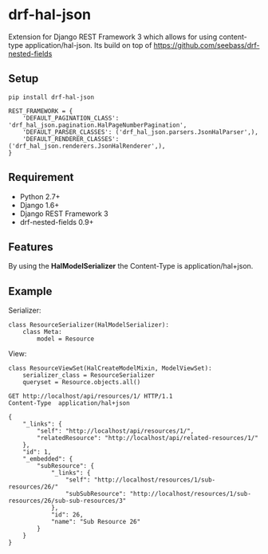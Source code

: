 drf-hal-json
=================
Extension for Django REST Framework 3 which allows for using content-type application/hal-json. Its build on top of https://github.com/seebass/drf-nested-fields

## Setup ##

	pip install drf-hal-json
	
	REST_FRAMEWORK = {
    	'DEFAULT_PAGINATION_CLASS': 'drf_hal_json.pagination.HalPageNumberPagination',
    	'DEFAULT_PARSER_CLASSES': ('drf_hal_json.parsers.JsonHalParser',),
    	'DEFAULT_RENDERER_CLASSES': ('drf_hal_json.renderers.JsonHalRenderer',),
	}

## Requirement ##

* Python 2.7+
* Django 1.6+
* Django REST Framework 3
* drf-nested-fields 0.9+

## Features ##

By using the **HalModelSerializer** the Content-Type is application/hal+json.

## Example ##

Serializer:

	class ResourceSerializer(HalModelSerializer):
		class Meta:
			model = Resource

View:
	
	class ResourceViewSet(HalCreateModelMixin, ModelViewSet):
		serializer_class = ResourceSerializer
		queryset = Resource.objects.all()

	GET http://localhost/api/resources/1/ HTTP/1.1
	Content-Type  application/hal+json	

	{
    	"_links": {
        	"self": "http://localhost/api/resources/1/",
			"relatedResource": "http://localhost/api/related-resources/1/"
    	},
    	"id": 1,
    	"_embedded": {
        	"subResource": {
            	"_links": {
                	"self": "http://localhost/resources/1/sub-resources/26/"
                	"subSubResource": "http://localhost/resources/1/sub-resources/26/sub-sub-resources/3"
            	},
            	"id": 26,
            	"name": "Sub Resource 26"
        	}
    	}
	}
